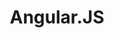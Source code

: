---
codehost: https://github.com/angular/angular
colors:
- '#E23237'
- '#B52E31'
images:
- angular-icon.svg
- angular-ar21.svg
logohandle: angular
sort: angular.js
tags:
- programming_library
- javascript
title: Angular.JS
twitter: https://x.com/angular
website: https://angular.io/
---